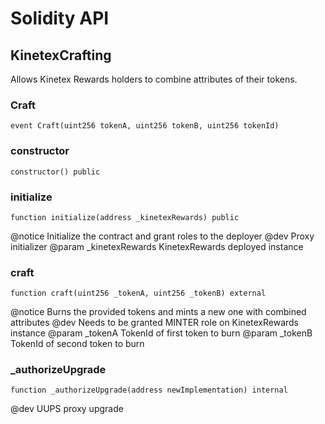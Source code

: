# Solidity API

## KinetexCrafting

Allows Kinetex Rewards holders to combine attributes of their tokens.

### Craft

```solidity
event Craft(uint256 tokenA, uint256 tokenB, uint256 tokenId)
```

### constructor

```solidity
constructor() public
```

### initialize

```solidity
function initialize(address _kinetexRewards) public
```

@notice                 Initialize the contract and grant roles to the deployer
 @dev                    Proxy initializer
 @param _kinetexRewards  KinetexRewards deployed instance

### craft

```solidity
function craft(uint256 _tokenA, uint256 _tokenB) external
```

@notice         Burns the provided tokens and mints a new one with combined attributes
 @dev            Needs to be granted MINTER role on KinetexRewards instance
 @param _tokenA  TokenId of first token to burn
 @param _tokenB  TokenId of second token to burn

### _authorizeUpgrade

```solidity
function _authorizeUpgrade(address newImplementation) internal
```

@dev UUPS proxy upgrade

